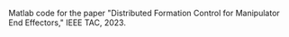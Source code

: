 Matlab code for the paper "Distributed Formation Control for Manipulator End Effectors," IEEE TAC, 2023. 
